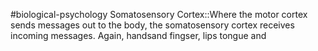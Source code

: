 #biological-psychology 
Somatosensory Cortex::Where the motor cortex sends messages out to the body, the somatosensory cortex receives incoming messages. Again, handsand fingser, lips tongue and 

